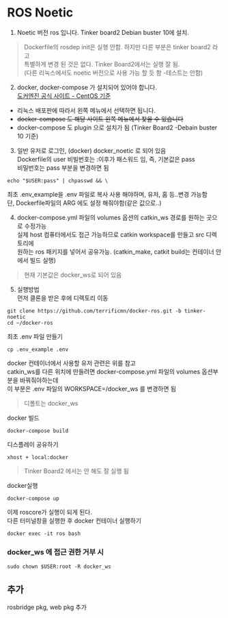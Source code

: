 # ROS Noetic
1. Noetic 버전 ros 입니다. Tinker board2 Debian buster 10에 설치.   
> Dockerfile의 rosdep init은 실행 안함. 하지만 다른 부분은 tinker board2 라고  
특별하게 변경 된 것은 없다. Tinker Board2에서는 실행 잘 됨.   
(다른 리눅스에서도 noetic 버전으로 사용 가능 할 듯 함 -테스트는 안함)

2. docker, docker-compose 가 설치되어 있어야 합니다.  
[도커엔진 공식 사이트 - CentOS 기준](https://docs.docker.com/engine/install/centos/)  
- 리눅스 배포판에 따라서 왼쪽 메뉴에서 선택하면 됩니다.  
- ~~docker-compose 도 해당 사이트 왼쪽 메뉴에서 찾을 수 있습니다~~  
- docker-compose 도 plugin 으로 설치가 됨 (Tinker Board2 -Debain buster 10 기준)

3. 일반 유저로 로그인, (docker) docker_noetic 로 되어 있음   
Dockerfile의 user 비빌번호는 :이후가 패스워드 임, 즉, 기본값은 pass  
비밀번호는 pass 부분을 변경하면 됨
```
echo "$USER:pass" | chpasswd && \
```
최초 .env_example을 .env 파일로 복사 사용 해야하며, 유저, 홈 등..변경 가능함      
단, Dockerfile파일의 ARG 에도 설정 해줘야함(같은 값으로..)  

4. docker-compose.yml 파일의 volumes 옵션의 catkin_ws 경로를 원하는 곳으로 수정가능  
실제 host 컴퓨터에서도 접근 가능하므로 catkin workspace를 만들고 src 디렉토리에   
원하는 ros 패키지를 넣어서 공유가능. (catkin_make, catkit build는 컨테이너 안에서 빌드 실행)  
> 현재 기본값은 docker_ws로 되어 있음

5. 실행방법  
먼저 클론을 받은 후에 디렉토리 이동
```
git clone https://github.com/terrificmn/docker-ros.git -b tinker-noetic
cd ~/docker-ros
```

최초 .env 파일 만들기
```
cp .env_example .env
```

docker 컨테이너에서 사용할 유저 관련은 위를 참고  
catkin_ws를 다른 위치에 만들려면 docker-compose.yml 파일의 volumes 옵션부분을 바꿔줘야하는데     
이 부분은 .env 파일의 WORKSPACE=/docker_ws 를 변경하면 됨
> 디폴트는 docker_ws

docker 빌드
```
docker-compose build
```

디스플레이 공유하기
```
xhost + local:docker
```
> Tinker Board2 에서는 안 해도 잘 실행 됨

docker실행
```
docker-compose up
```
이제 roscore가 실행이 되게 된다.  
다른 터미널창을 실행한 후 docker 컨테이너 실행하기
```
docker exec -it ros bash
```

### docker_ws 에 접근 권한 거부 시 
```
sudo chown $USER:root -R docker_ws
```

## 추가
rosbridge pkg, web pkg 추가


